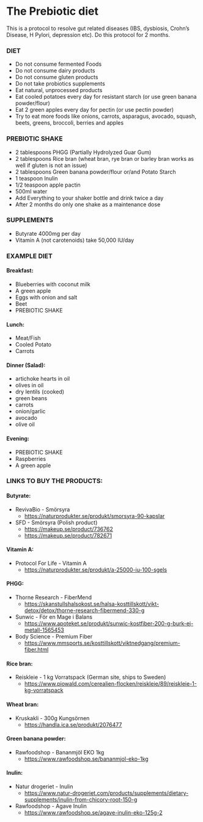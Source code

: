 # The Prebiotic diet
This is a protocol to resolve gut related diseases (IBS, dysbiosis, Crohn’s Disease, H Pylori, depression etc). 
Do this protocol for 2 months.

### DIET

- Do not consume fermented Foods
- Do not consume dairy products 
- Do not consume gluten products
- Do not take probiotics supplements
- Eat natural, unprocessed products
- Eat cooled potatoes every day for resistant starch (or use green banana powder/flour)
- Eat 2 green apples every day for pectin (or use pectin powder)
- Try to eat more foods like onions, carrots, asparagus, avocado, squash, beets, 
greens, broccoli, berries and apples

### PREBIOTIC SHAKE
- 2 tablespoons PHGG (Partially Hydrolyzed Guar Gum)
- 2 tablespoons Rice bran (wheat bran, rye bran or barley bran works as well if gluten is not an issue)
- 2 tablespoons Green banana powder/flour or/and Potato Starch
- 1 teaspoon Inulin
- 1/2 teaspoon apple pactin
- 500ml water
- Add Everything to your shaker bottle and drink twice a day
- After 2 months do only one shake as a maintenance dose

### SUPPLEMENTS
- Butyrate 4000mg per day
- Vitamin A (not carotenoids) take 50,000 IU/day 

### EXAMPLE DIET
#### Breakfast:
- Blueberries with coconut milk
- A green apple
- Eggs with onion and salt 
- Beet
- PREBIOTIC SHAKE

#### Lunch:
- Meat/Fish
- Cooled Potato
- Carrots

#### Dinner (Salad):
- artichoke hearts in oil
- olives in oil
- dry lentils (cooked)
- green beans
- carrots
- onion/garlic
- avocado
- olive oil

#### Evening:
- PREBIOTIC SHAKE
- Raspberries
- A green apple

### LINKS TO BUY THE PRODUCTS:
#### Butyrate:
- RevivaBio - Smörsyra
  - https://naturprodukter.se/produkt/smorsyra-90-kapslar
- SFD - Smörsyra (Polish product)
  - https://makeup.se/product/736762
  - https://makeup.se/product/782671
#### Vitamin A:
- Protocol For Life - Vitamin A
  - https://naturprodukter.se/produkt/a-25000-iu-100-sgels
#### PHGG:
- Thorne Research - FiberMend
  - https://skanstullshalsokost.se/halsa-kosttillskott/vikt-detox/detox/thorne-research-fibermend-330-g
- Sunwic - För en Mage i Balans
  - https://www.apoteket.se/produkt/sunwic-kostfiber-200-g-burk-ej-metall-1565453
- Body Science - Premium Fiber
  - https://www.mmsports.se/kosttillskott/viktnedgang/premium-fiber.html
#### Rice bran:
- Reiskleie - 1 kg Vorratspack (German site, ships to Sweden)
  - https://www.piowald.com/cerealien-flocken/reiskleie/89/reiskleie-1-kg-vorratspack
#### Wheat bran:
- Kruskakli - 300g Kungsörnen
  - https://handla.ica.se/produkt/2076477
#### Green banana powder:
- Rawfoodshop - Bananmjöl EKO 1kg
  - https://www.rawfoodshop.se/bananmjol-eko-1kg
#### Inulin:
- Natur drogeriet - Inulin
    - https://www.natur-drogeriet.com/products/supplements/dietary-supplements/inulin-from-chicory-root-150-g
- Rawfoodshop - Agave Inulin
  - https://www.rawfoodshop.se/agave-inulin-eko-125g-2
